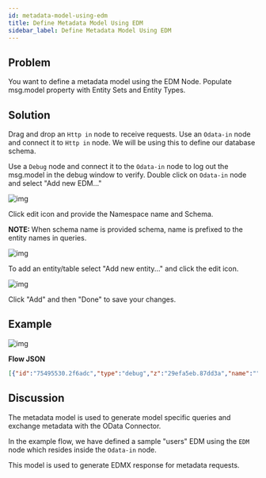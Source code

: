 ```yaml
---
id: metadata-model-using-edm
title: Define Metadata Model Using EDM
sidebar_label: Define Metadata Model Using EDM
---
```


## Problem

You want to define a metadata model using the EDM Node. Populate msg.model property with Entity Sets and Entity Types.

## Solution

Drag and drop an <code class="node">Http in</code> node to receive requests.
Use an <code class="node">Odata-in</code> node and connect it to <code class="node">Http in</code> node. We will be using this to define our database schema.


Use a <code class="node">Debug</code> node and connect it to the <code class="node">Odata-in</code> node to log out the msg.model in the debug window to verify.
Double click on <code class="node">Odata-in</code> node and select "Add new EDM..."

![img](/assets/docs/odata/metadata-model-using-edm-1.png)

Click edit icon and provide the Namespace name and Schema.


<strong>NOTE: </strong>When schema name is provided schema, name is prefixed to the entity names in queries.


![img](/assets/docs/odata/metadata-model-using-edm-2.png)


To add an entity/table select "Add new entity..." and click the edit icon.


![img](/assets/docs/odata/metadata-model-using-edm-3.png)


Click "Add" and then "Done" to save your changes.

## Example

![img](/assets/docs/odata/metadata-model-using-edm-4.png)

<b>Flow JSON</b>

~~~json
[{"id":"75495530.2f6adc","type":"debug","z":"29efa5eb.87dd3a","name":"","active":true,"tosidebar":true,"console":false,"tostatus":false,"complete":"model","targetType":"msg","x":690,"y":140,"wires":[]},{"id":"9abf5f23.f36f5","type":"odata in","z":"29efa5eb.87dd3a","name":"","x":520,"y":140,"wires":[["75495530.2f6adc"]]},{"id":"a62b22db.8b0d6","type":"http in","z":"29efa5eb.87dd3a","name":"","url":"/root/*","method":"get","upload":false,"swaggerDoc":"","x":140,"y":140,"wires":[["cf5f06eb.87b3c8"]]},{"id":"cf5f06eb.87b3c8","type":"function","z":"29efa5eb.87dd3a","name":"users EDM","func":"msg.model = {\n    namespace: \"ignite\",\n    entityTypes: {\n        \"users\": {\n            \"id\": {\"type\": \"Edm.Int32\", \"key\": true},\n            \"name\": {\"type\": \"Edm.String\"},            \n            \"username\": {\"type\": \"Edm.String\"}            \n        }\n    },   \n    entitySets: {\n        \"users\": {\n            entityType: \"ignite.users\"\n        }\n    }\n}\nreturn msg;","outputs":1,"noerr":0,"x":350,"y":140,"wires":[["9abf5f23.f36f5"]]},{"id":"5fd96aa2.daf414","type":"http in","z":"29efa5eb.87dd3a","name":"","url":"/root/*","method":"get","upload":false,"swaggerDoc":"","x":220,"y":1040,"wires":[["b6aba800.71a568"]]},{"id":"b6aba800.71a568","type":"odata in","z":"29efa5eb.87dd3a","name":"","edm":"","x":440,"y":1040,"wires":[["9138050a.ac0888"]]},{"id":"9138050a.ac0888","type":"debug","z":"29efa5eb.87dd3a","name":"","active":true,"tosidebar":true,"console":false,"tostatus":false,"complete":"model","targetType":"msg","x":670,"y":1040,"wires":[]}]
~~~

## Discussion

The metadata model is used to generate model specific queries and exchange metadata with the OData Connector.

In the example flow, we have defined a sample "users" EDM using the <code class="node">EDM</code> node which resides inside the <code class="node">Odata-in</code> node.

This model is used to generate EDMX response for metadata requests.